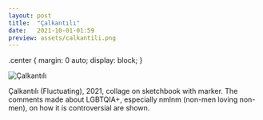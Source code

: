```yaml
---
layout: post
title:  "Çalkantılı"
date:   2021-10-01-01:59
preview: assets/calkantili.png
---
```


.center {
	margin: 0 auto;
	display: block;
}

<img src="{{site.baseurl}}/assets/calkantili.png" alt="Çalkantılı" class="center"/>

Çalkantılı (Fluctuating), 2021, collage on sketchbook with marker. 
The comments made about LGBTQIA+, especially nmlnm (non-men loving non-men), on how it is controversial are shown.
